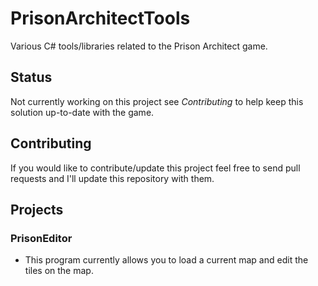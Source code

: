 # PrisonArchitectTools
Various C# tools/libraries related to the Prison Architect game.

## Status
Not currently working on this project see *Contributing* to help keep this solution up-to-date with the game.

## Contributing
If you would like to contribute/update this project feel free to send pull requests and I'll update this repository with them.

## Projects

### PrisonEditor
* This program currently allows you to load a current map and edit the tiles on the map.
